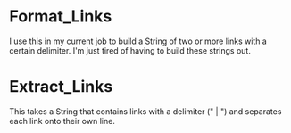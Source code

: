 # Format_Links

I use this in my current job to build a String of two or more links with a certain delimiter. I'm just tired of having to build these strings out.

# Extract_Links

This takes a String that contains links with a delimiter (" | ") and separates each link onto their own line. 
